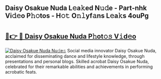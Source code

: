 ## Daisy Osakue Nuda L𝚎a𝚔ed N𝚞𝚍e - Part-nhk Vi𝚍𝚎o P𝚑𝚘tos - H𝚘𝚝 O𝚗𝚕yf𝚊ns L𝚎a𝚔s 4ouPg

# <h2><a href="http://kf7u9f.oniu.top/?m=Daisy+Osakue+Nuda">🔗👉 🔴 Daisy Osakue Nuda P𝚑ot𝚘𝚜 V𝚒d𝚎o</a></h2>

[![Daisy Osakue Nuda Nu𝚍e𝚜](https://i.imgur.com/0qMVB7G.gif)](http://kf7u9f.oniu.top/?m=Daisy+Osakue+Nuda)
Social media innovator Daisy Osakue Nuda, acclaimed for disseminating dance and lifestyle knowledge, through presentations and personal blogs. Skilled acrobat Daisy Osakue Nuda, celebrated for their remarkable abilities and achievements in performing acrobatic feats.  
